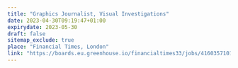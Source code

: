 ```yaml
---
title: "Graphics Journalist, Visual Investigations"
date: 2023-04-30T09:19:47+01:00
expirydate: 2023-05-30
draft: false
sitemap_exclude: true
place: "Financial Times, London"
link: "https://boards.eu.greenhouse.io/financialtimes33/jobs/4160357101"
---
```

